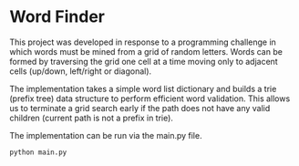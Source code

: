 # Word Finder

This project was developed in response to a programming challenge in which words must be mined from a grid of random letters. Words can be formed by traversing the grid one cell at a time moving only to adjacent cells (up/down, left/right or diagonal).

The implementation takes a simple word list dictionary and builds a trie (prefix tree) data structure to perform efficient word validation. This allows us to terminate a grid search early if the path does not have any valid children (current path is not a prefix in trie).

The implementation can be run via the main.py file.

```python
python main.py
```

